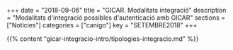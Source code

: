 +++
date        = "2018-09-06"
title       = "GICAR. Modalitats integració"
description = "Modalitats d'integració possibles d'autenticació amb GICAR"
sections    = ["Notícies"]
categories  = ["canigo"]
key         = "SETEMBRE2018"
+++

{{% content "gicar-integracio-intro/tipologies-integracio.md" %}}
